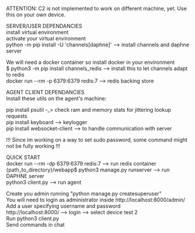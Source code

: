 ATTENTION: C2 is not implemented to work on different machine, yet. Use this on your own device.<br>

SERVER/USER DEPENDANCIES <br>
install virtual environment<br>
activate your virtual environment<br>
python -m pip install -U 'channels[daphne]'  --> install channels and daphne server<br>

We will need a docker container so install docker in your environment<br>
$ python3 -m pip install channels_redis  -->  install this to let channels adapt to redis <br>
docker run --rm -p 6379:6379 redis:7 --> redis backing store<br>

AGENT CLIENT DEPENDANCIES<br>
Install these utils on the agent's machine:<br>

pip install psutil -_> check ram and memory stats for jittering lookup requests<br>
pip install keyboard --> keylogger<br>
pip install websocket-client --> to handle communication with server<br>


!!! Since im working on a way to set sudo password, some command might not be fully working !!!<br>


QUICK START <br>
docker run --rm -dp 6379:6379 redis:7 --> run redis container<br>
{path_to_directory}/webapp$ python3 manage.py runserver --> run DAPHNE server<br>
python3 client.py --> run agent<br>

Create you admin running "python manage.py createsuperuser"<br>
You will need to login as administrator inside http://localhost:8000/admin/<br>
Add a user specifying username and password <br>
http://localhost:8000/ --> login --> select device test 2<br>
Run python3 client.py<br>
Send commands in chat <br>

